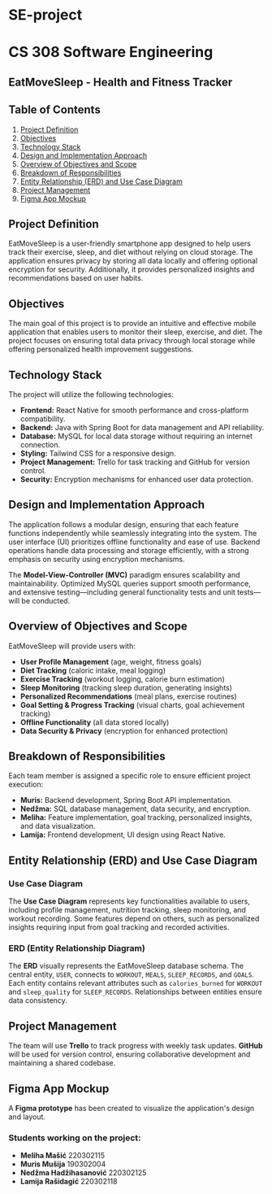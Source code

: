 # SE-project
# CS 308 Software Engineering

## EatMoveSleep - Health and Fitness Tracker

## Table of Contents
1. [Project Definition](#project-definition)
2. [Objectives](#objectives)
3. [Technology Stack](#technology-stack)
4. [Design and Implementation Approach](#design-and-implementation-approach)
5. [Overview of Objectives and Scope](#overview-of-objectives-and-scope)
6. [Breakdown of Responsibilities](#breakdown-of-responsibilities)
7. [Entity Relationship (ERD) and Use Case Diagram](#entity-relationship-erd-and-use-case-diagram)
8. [Project Management](#project-management)
9. [Figma App Mockup](#figma-app-mockup)

## Project Definition
EatMoveSleep is a user-friendly smartphone app designed to help users track their exercise, sleep, and diet without relying on cloud storage. The application ensures privacy by storing all data locally and offering optional encryption for security. Additionally, it provides personalized insights and recommendations based on user habits.

## Objectives
The main goal of this project is to provide an intuitive and effective mobile application that enables users to monitor their sleep, exercise, and diet. The project focuses on ensuring total data privacy through local storage while offering personalized health improvement suggestions.

## Technology Stack
The project will utilize the following technologies:
- **Frontend:** React Native for smooth performance and cross-platform compatibility.
- **Backend:** Java with Spring Boot for data management and API reliability.
- **Database:** MySQL for local data storage without requiring an internet connection.
- **Styling:** Tailwind CSS for a responsive design.
- **Project Management:** Trello for task tracking and GitHub for version control.
- **Security:** Encryption mechanisms for enhanced user data protection.

## Design and Implementation Approach
The application follows a modular design, ensuring that each feature functions independently while seamlessly integrating into the system. The user interface (UI) prioritizes offline functionality and ease of use. Backend operations handle data processing and storage efficiently, with a strong emphasis on security using encryption mechanisms.

The **Model-View-Controller (MVC)** paradigm ensures scalability and maintainability. Optimized MySQL queries support smooth performance, and extensive testing—including general functionality tests and unit tests—will be conducted.

## Overview of Objectives and Scope
EatMoveSleep will provide users with:
- **User Profile Management** (age, weight, fitness goals)
- **Diet Tracking** (caloric intake, meal logging)
- **Exercise Tracking** (workout logging, calorie burn estimation)
- **Sleep Monitoring** (tracking sleep duration, generating insights)
- **Personalized Recommendations** (meal plans, exercise routines)
- **Goal Setting & Progress Tracking** (visual charts, goal achievement tracking)
- **Offline Functionality** (all data stored locally)
- **Data Security & Privacy** (encryption for enhanced protection)

## Breakdown of Responsibilities
Each team member is assigned a specific role to ensure efficient project execution:
- **Muris:** Backend development, Spring Boot API implementation.
- **Nedžma:** SQL database management, data security, and encryption.
- **Meliha:** Feature implementation, goal tracking, personalized insights, and data visualization.
- **Lamija:** Frontend development, UI design using React Native.

## Entity Relationship (ERD) and Use Case Diagram
### Use Case Diagram
The **Use Case Diagram** represents key functionalities available to users, including profile management, nutrition tracking, sleep monitoring, and workout recording. Some features depend on others, such as personalized insights requiring input from goal tracking and recorded activities.

### ERD (Entity Relationship Diagram)
The **ERD** visually represents the EatMoveSleep database schema. The central entity, `USER`, connects to `WORKOUT`, `MEALS`, `SLEEP_RECORDS`, and `GOALS`. Each entity contains relevant attributes such as `calories_burned` for `WORKOUT` and `sleep_quality` for `SLEEP_RECORDS`. Relationships between entities ensure data consistency.

## Project Management
The team will use **Trello** to track progress with weekly task updates. **GitHub** will be used for version control, ensuring collaborative development and maintaining a shared codebase.

## Figma App Mockup
A **Figma prototype** has been created to visualize the application's design and layout.

### Students working on the project:
- **Meliha Mašić** 220302115
- **Muris Mušija** 190302004
- **Nedžma Hadžihasanović** 220302125
- **Lamija Rašidagić** 220302118

